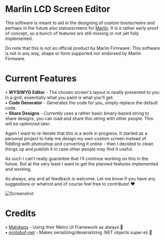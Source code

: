 # Marlin LCD Screen Editor
This software is meant to aid in the designing of custom bootscreens and perhaps in the future also statusscreens for [Marlin](https://github.com/MarlinFirmware/Marlin). It is a rather early proof of concept, so a bunch of features are still missing or not yet fully implemented.

Do note that this is not an official product by Marlin Firmware. This software is not in any way, shape or form supported nor endorsed by Marlin Firmware.

# Current Features
• __WYSIWYG Editor__ - The chosen screen's layout is neatly presented to you in a grid, essentially what you paint is what you'll get.  
• __Code Generator__ - Generates the code for you, simply replace the default code.  
• __Share Designs__ - _Currently_ uses a rather basic binary-based string to share designs, you can load and share this string with other people. This will be optimized later.  

Again I want to re-iterate that this is a work in progress. It started as a personal project to help me design my own custom screen instead of fiddling with photoshop and converting it online - then I decided to clean things up and publish it in case other people may find it useful.

As such I can't really guarantee that I'll continue working on this in the future. But at the very least I want to get the planned features implemented and working.

As always, any and all feedback is welcome. Let me know if you have any suggestions or whatnot and of course feel free to contribute! :heart:

![Screenshot](https://i.imgur.com/N09KGce.png)

# Credits
• [MahApps](https://mahapps.com) - Using their Metro UI Framework as always 💙  
• [protobuf-net](https://github.com/protobuf-net/protobuf-net) - Makes serializing/deserializing .NET objects super ez 💚
